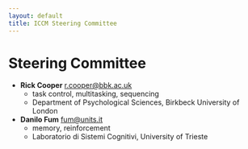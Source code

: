 ```yaml
---
layout: default
title: ICCM Steering Committee
---
```


# Steering Committee

- **Rick Cooper** r.cooper@bbk.ac.uk
  - task control, multitasking, sequencing
  - Department of Psychological Sciences, Birkbeck University of London
- **Danilo Fum** fum@units.it
  - memory, reinforcement
  - Laboratorio di Sistemi Cognitivi, University of Trieste

